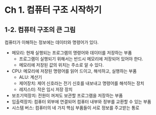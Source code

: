 # Ch 1. 컴퓨터 구조 시작하기

## 1-2. 컴퓨터 구조의 큰 그림

컴퓨터가 이해하는 정보에는 데이터와 명령어가 있다.

- 메모리: 현재 실행되는 프로그램의 명령어와 데이터를 저장하는 부품
    - 프로그램이 실행되기 위해서는 반드시 메모리에 저장되어 있어야 한다.
    - 메모리에 저장된 값의 위치는 주소로 알 수 있다.
- CPU: 메모리에 저장된 명령어를 읽어 드이고, 해석하고, 실행하는 부품
    - ALU: 계산기
    - 제어장치: 제어 신호라는 전기 신호를 내보내고 명령어를 해석하는 장치
    - 레지스터: 작은 임시 저장 장치
- 보조기억장치: 전원이 꺼져도 보관할 프로그램을 저장하는 부품
- 입출력장치: 컴퓨터 외부에 연결되어 컴퓨터 내부와 정부를 교환할 수 있는 부품
- 시스템 버스: 컴퓨터의 네 가지 핵심 부품들이 서로 정보를 주고받는 통로
